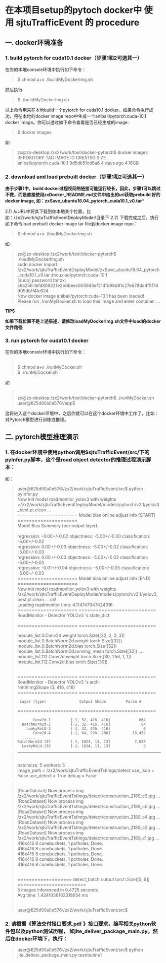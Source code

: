 # 在本项目setup的pytoch docker中 使用 sjtuTrafficEvent 的 procedure
## 一.  docker环境准备
### 1.  build pytorch for cuda10.1 docker（步骤1和2可选其一）
在你的本地console环境中执行如下命令：
>$ chmod a+x ./buildMyDockerImg.sh

然后执行
>$ ./buildMyDockerImg.sh

以上命令用来在本地build一个pytorch for cuda10.1 docker。如果命令执行成功，将在本地的docker image repo中生成一个anibali/pytorch:cuda-10.1 docker image。你可以透过如下命令查看是否已经生成的image:
>$ docker images

如:
>zx@zx-desktop:/zx2/work/tool/docker-pytorch$ docker images
><br> REPOSITORY          TAG                    IMAGE ID            CREATED             SIZE
><br>anibali/pytorch     cuda-10.1               9d5db51cd8a6        4 days ago          4.16GB

### 2.  download and load prebuilt docker（步骤1和2可选其一）
**由于步骤1中，build docker过程视网络链接可能运行较长，因此，步骤1可以跳过不做，而是直接使用zxDocker_README.md文件中给出的url获取prebuild 好的docker image, 如：zxSave_ubuntu16.04_pytorch_cuda10.1_v0.tar***

2.1) 从URL中将其下载到你本地某个位置，比如：/zx2/work/sjtuTrafficEventDeployModel/目录下
2.2) 下载完成之后，执行如下命令load prebuilt docker image tar file到docker image repo：
>$ chmod a+x ./loadMyDockerImg.sh

如:
>zx@zx-desktop:/zx2/work/tool/docker-pytorch$ ./loadMyDockerImg.sh 
><br>sudo docker import /zx2/work/sjtuTrafficEventDeployModel/zxSave_ubuntu16.04_pytorch_cuda10.1_v0.tar zhouxiao/pytorch:cuda-10.1
><br>[sudo] password for zx: 
><br>sha256:1efd809221e2b6beec6059d3ef214fd98d91c27e678da4f5f76905db1f4fc624
><br>Now docker image anibali/pytorch:cuda-10.1 has been loaded!
><br>Please run ./runMyDocker.sh to load this image and enter container ...


**TIPS**

**如果下载位置不是上述描述，请修改loadMyDockerImg.sh文件中load的docker文件路径**

### 3.  run pytorch for cuda10.1 docker
在你的本地console环境中执行如下命令：
><br>$ chmod a+x ./runMyDocker.sh
><br>$ ./runMyDocker.sh

如:
><br>zx@zx-desktop:/zx2/work/tool/docker-pytorch$ ./runMyDocker.sh 
><br>user@825d90a0e576:/app$ 

这将进入这个docker环境中，之后你就可以在这个docker环境中工作了，比如：对Pytorch模型进行训练或推理。

## 二.  pytorch模型推理演示
### 1.  在docker环境中使用python调用$sjtuTrafficEvent/src/下的pyInfer.py脚本，这个是road object detector的推理过程演示脚本：
如：
>user@825d90a0e576:/zx2/work/sjtuTrafficEvent/src$ python pyInfer.py
><br>Now init model roadmonitor_yolov3 with weights >/zx2/work/sjtuTrafficEventDeployModel/models/pytorch/v2.1/yolov3_best.pt.clean ...
><br>===================== Model bias online adjust info [START] =====================
><br>Model Bias Summary (per output layer):</br>
><br>regression: -0.00+/-0.02   objectness: -5.00+/-0.00   classification: -5.00+/-0.02 
><br>regression:  0.00+/-0.03   objectness: -5.00+/-0.02   classification: -5.00+/-0.03 
><br>regression:  0.00+/-0.03   objectness: -5.00+/-0.02   classification: -5.00+/-0.03 
><br>regression: -0.01+/-0.04   objectness: -5.00+/-0.05   classification: -5.00+/-0.03 
><br>===================== Model bias online adjust info [END]   =====================
><br>Now init model roadmonitor_yolov3 with weights /zx2/work/sjtuTrafficEventDeployModel/models/pytorch/v2.1/yolov3_best.pt.clean ... ok!
><br>Loading roadmonitor time:  4.114747047424316
><br>===================== ===========================
><br>RoadMonitor - Detector YOLOv3 's state_dict:</br>
><br>===================== ===========================
>
>module_list.0.Conv2d.weight 	 torch.Size([32, 3, 3, 3])
>module_list.0.BatchNorm2d.weight 	 torch.Size([32])
>module_list.0.BatchNorm2d.bias 	 torch.Size([32])
>module_list.0.BatchNorm2d.running_mean 	 torch.Size([32])
>    ....
>module_list.112.Conv2d.weight 	 torch.Size([30, 256, 1, 1])
>module_list.112.Conv2d.bias 	 torch.Size([30])
>
><br>===================== ===========================
><br>RoadMonitor - Detector YOLOv3 's arch:
><br>NetInImgShape (3, 416, 416)
><br>===================== ===========================
>
>      Layer (type)               Output Shape         Param #
>===================== ===========================
>
>            Conv2d-1         [-1, 32, 416, 416]             864
>       BatchNorm2d-2         [-1, 32, 416, 416]              64
>         LeakyReLU-3         [-1, 32, 416, 416]               0
>            Conv2d-4         [-1, 64, 208, 208]          18,432
>       ......
>     BatchNorm2d-137         [-1, 1024, 13, 13]           2,048
>       LeakyReLU-138         [-1, 1024, 13, 13]               0

>----------
>
><br>batchsize: 5 workers: 5
><br>image_path = /zx2/work/sjtuTrafficEventTstImgs/detect use_json = False use_detect = True debug = False

><br>[RoadDataset] Now process img /zx2/work/sjtuTrafficEventTstImgs/detect/construction_2189_c3.jpg ...
><br>[RoadDataset] Now process img /zx2/work/sjtuTrafficEventTstImgs/detect/construction_2189_c0.jpg ...
><br>[RoadDataset] Now process img /zx2/work/sjtuTrafficEventTstImgs/detect/construction_2189_c4.jpg ...
><br>[RoadDataset] Now process img /zx2/work/sjtuTrafficEventTstImgs/detect/construction_2189_c2.jpg ...
><br>[RoadDataset] Now process img /zx2/work/sjtuTrafficEventTstImgs/detect/construction_2189_c1.jpg ...
><br>416x416 8 conebuckets, 1 potholes, Done.
><br>416x416 8 conebuckets, 1 potholes, Done.
><br>416x416 8 conebuckets, 1 potholes, Done.
><br>416x416 8 conebuckets, 1 potholes, Done.
><br>416x416 8 conebuckets, 1 potholes, Done.
>
><br>=================== detect_batch output torch.Size([5, 9]) ========================
><br>5 images inferenced in 0.4725 seconds
><br>Avg time:  1.4241036162318954 ms
>
><br>user@825d90a0e576:/zx2/work/sjtuTrafficEvent/src$ 

### 2.  请根据《算法交付接口要求.pdf 》接口要求，编写相关python软件包以及python测试历程， 如jlte_deliver_package_main.py。然后在docker环境下，执行：
>user@825d90a0e576:/zx2/work/sjtuTrafficEvent/src$ python jlte_deliver_package_main.py testroutine1

